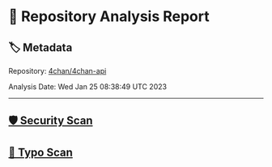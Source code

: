 # 🧪 Repository Analysis Report

## 🏷️ Metadata

Repository:
[4chan/4chan-api](https://github.com/4chan/4chan-api)

Analysis Date:
Wed Jan 25 08:38:49 UTC 2023

---

## [🛡️ Security Scan](./security)


## [🚫 Typo Scan](./typos)


